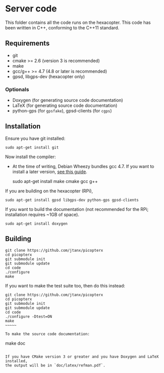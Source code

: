 Server code
=============
This folder contains all the code runs on the hexacopter. This code has been
written in C++, conforming to the C++11 standard.

## Requirements
* git
* cmake >= 2.6 (version 3 is recommended)
* make
* gcc/g++ >= 4.7 (4.8 or later is recommended)
* gpsd, libgps-dev (hexacopter only)
### Optionals
* Doxygen (for generating source code documentation)
* LaTeX (for generating source code documentation)
* python-gps (for `gpsfake`), gpsd-clients (for `cgps`)

## Installation
Ensure you have git installed:

    sudo apt-get install git

Now install the compiler:
* At the time of writing, Debian Wheezy bundles gcc 4.7. If you want to install a later version, [see this guide](http://somewideopenspace.wordpress.com/2014/02/28/gcc-4-8-on-raspberry-pi-wheezy/).

    sudo apt-get install make cmake gcc g++
	
If you are building on the hexacopter (RPi),

    sudo apt-get install gpsd libgps-dev python-gps gpsd-clients
	
If you want to build the documentation (not recommended for the RPi; installation requires ~1GB of space).

    sudo apt-get install doxygen
	
## Building

~~~~~
git clone https://github.com/jtanx/picopterx
cd picopterx
git submodule init
git submodule update
cd code
./configure
make
~~~~~ 

If you want to make the test suite too, then do this instead:

~~~~~~
git clone https://github.com/jtanx/picopterx
cd picopterx
git submodule init
git submodule update
cd code
./configure -Dtest=ON
make
~~~~~

To make the source code documentation:

~~~~~~
make doc
~~~~~~

If you have CMake version 3 or greater and you have Doxygen and LaTeX installed,
the output will be in `doc/latex/refman.pdf`.